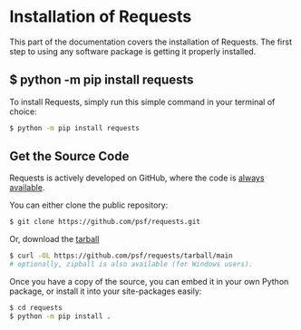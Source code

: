 # Installation of Requests

This part of the documentation covers the installation of Requests.
The first step to using any software package is getting it properly installed.

## $ python -m pip install requests

To install Requests, simply run this simple command in your terminal of choice:

```bash
$ python -m pip install requests
```

## Get the Source Code

Requests is actively developed on GitHub, where the code is
[always available](https://github.com/psf/requests).

You can either clone the public repository:

```bash
$ git clone https://github.com/psf/requests.git
```

Or, download the [tarball](https://github.com/psf/requests/tarball/main)

```bash
$ curl -OL https://github.com/psf/requests/tarball/main
# optionally, zipball is also available (for Windows users).
```

Once you have a copy of the source, you can embed it in your own Python
package, or install it into your site-packages easily:

```bash
$ cd requests
$ python -m pip install .
```
